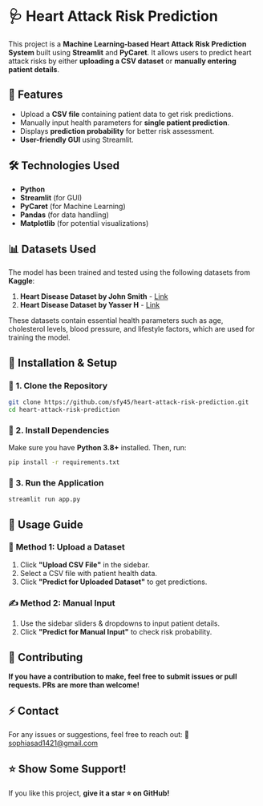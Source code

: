 # 🩺 Heart Attack Risk Prediction

This project is a **Machine Learning-based Heart Attack Risk Prediction System** built using **Streamlit** and **PyCaret**. It allows users to predict heart attack risks by either **uploading a CSV dataset** or **manually entering patient details**.

## 📌 Features
- Upload a **CSV file** containing patient data to get risk predictions.
- Manually input health parameters for **single patient prediction**.
- Displays **prediction probability** for better risk assessment.
- **User-friendly GUI** using Streamlit.

## 🛠️ Technologies Used
- **Python**
- **Streamlit** (for GUI)
- **PyCaret** (for Machine Learning)
- **Pandas** (for data handling)
- **Matplotlib** (for potential visualizations)

## 📊 Datasets Used
The model has been trained and tested using the following datasets from **Kaggle**:
1. **Heart Disease Dataset by John Smith** - [Link](https://www.kaggle.com/datasets/johnsmith88/heart-disease-dataset)
2. **Heart Disease Dataset by Yasser H** - [Link](https://www.kaggle.com/datasets/yasserh/heart-disease-dataset)

These datasets contain essential health parameters such as age, cholesterol levels, blood pressure, and lifestyle factors, which are used for training the model.

## 🚀 Installation & Setup

### 🔹 1. Clone the Repository
```bash
git clone https://github.com/sfy45/heart-attack-risk-prediction.git
cd heart-attack-risk-prediction
```

### 🔹 2. Install Dependencies
Make sure you have **Python 3.8+** installed. Then, run:
```bash
pip install -r requirements.txt
```

### 🔹 3. Run the Application
```bash
streamlit run app.py
```

## 🎯 Usage Guide

### 🏥 **Method 1: Upload a Dataset**
1. Click **"Upload CSV File"** in the sidebar.
2. Select a CSV file with patient health data.
3. Click **"Predict for Uploaded Dataset"** to get predictions.

### ✍️ **Method 2: Manual Input**
1. Use the sidebar sliders & dropdowns to input patient details.
2. Click **"Predict for Manual Input"** to check risk probability.

## 🤝 Contributing
**If you have a contribution to make, feel free to submit issues or pull requests. PRs are more than welcome!**

## ⚡ Contact
For any issues or suggestions, feel free to reach out:
📧 sophiasad1421@gmail.com

## ⭐ Show Some Support!
If you like this project, **give it a star ⭐ on GitHub!**


